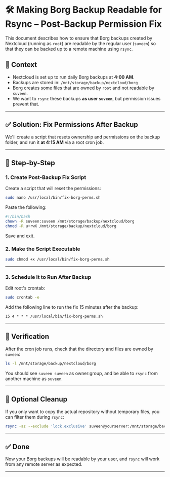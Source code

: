 # 🛠️ Making Borg Backup Readable for Rsync – Post-Backup Permission Fix

This document describes how to ensure that Borg backups created by Nextcloud (running as `root`) are readable by the regular user (`suveen`) so that they can be backed up to a remote machine using `rsync`.

## 🧾 Context

- Nextcloud is set up to run daily Borg backups at **4:00 AM**.
- Backups are stored in:
  `/mnt/storage/backup/nextcloud/borg`
- Borg creates some files that are owned by `root` and not readable by `suveen`.
- We want to `rsync` these backups **as user `suveen`**, but permission issues prevent that.

---

## ✅ Solution: Fix Permissions After Backup

We'll create a script that resets ownership and permissions on the backup folder, and run it **at 4:15 AM** via a root cron job.

---

## 🧪 Step-by-Step

### 1. Create Post-Backup Fix Script

Create a script that will reset the permissions:

```bash
sudo nano /usr/local/bin/fix-borg-perms.sh
```

Paste the following:

```bash
#!/bin/bash
chown -R suveen:suveen /mnt/storage/backup/nextcloud/borg
chmod -R u+rwX /mnt/storage/backup/nextcloud/borg
```

Save and exit.

### 2. Make the Script Executable

```bash
sudo chmod +x /usr/local/bin/fix-borg-perms.sh
```

---

### 3. Schedule It to Run After Backup

Edit root's crontab:

```bash
sudo crontab -e
```

Add the following line to run the fix 15 minutes after the backup:

```cron
15 4 * * * /usr/local/bin/fix-borg-perms.sh
```

---

## 🧪 Verification

After the cron job runs, check that the directory and files are owned by `suveen`:

```bash
ls -l /mnt/storage/backup/nextcloud/borg
```

You should see `suveen suveen` as owner\:group, and be able to `rsync` from another machine as `suveen`.

---

## 🧼 Optional Cleanup

If you only want to copy the actual repository without temporary files, you can filter them during `rsync`:

```bash
rsync -az --exclude 'lock.exclusive' suveen@yourserver:/mnt/storage/backup/nextcloud/borg /mnt/backups/nextcloud/
```

---

## ✅ Done

Now your Borg backups will be readable by your user, and `rsync` will work from any remote server as expected.

---
